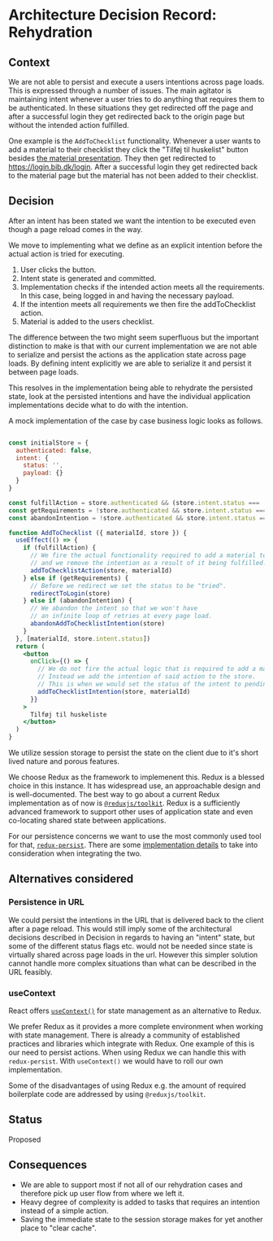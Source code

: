 # Architecture Decision Record: Rehydration

## Context

We are not able to persist and execute a users intentions across page loads. This is expressed through a number of
issues. The main agitator is maintaining intent whenever a user tries to do anything that requires them to be
authenticated. In these situations they get redirected off the page and after a successful login they get redirected
back to the origin page but without the intended action fulfilled.

One example is the `AddToChecklist` functionality. Whenever a user wants to add a material to their checklist they click
the "Tilføj til huskelist" button besides
[the material presentation](https://genbib.dk/ting/object/870970-basis%3A54871910). They then get redirected to
https://login.bib.dk/login. After a successful login they get redirected back to the material page but the material has
not been added to their checklist.

## Decision

After an intent has been stated we want the intention to be executed even though a page reload comes in the way.

We move to implementing what we define as an explicit intention before the actual action is tried for executing.

1. User clicks the button.
2. Intent state is generated and committed.
3. Implementation checks if the intended action meets all the requirements. In this case, being logged in and having the
necessary payload.
4. If the intention meets all requirements we then fire the addToChecklist action.
5. Material is added to the users checklist.

The difference between the two might seem superfluous but the important distinction to make is that with our current
implementation we are not able to serialize and persist the actions as the application state across page loads. By
defining intent explicitly we are able to serialize it and persist it between page loads.

This resolves in the implementation being able to rehydrate the persisted state, look at the persisted intentions and
have the individual application implementations decide what to do with the intention.

A mock implementation of the case by case business logic looks as follows.

```jsx

const initialStore = {
  authenticated: false,
  intent: {
    status: '',
    payload: {}
  }
}

const fulfillAction = store.authenticated && (store.intent.status === 'pending' || store.intent.status === 'tried')
const getRequirements = !store.authenticated && store.intent.status === 'pending'
const abandonIntention = !store.authenticated && store.intent.status === 'tried'

function AddToChecklist ({ materialId, store }) {
  useEffect(() => {
    if (fulfillAction) {
      // We fire the actual functionality required to add a material to the checklist
      // and we remove the intention as a result of it being fulfilled.
      addToChecklistAction(store, materialId)
    } else if (getRequirements) {
      // Before we redirect we set the status to be "tried".
      redirectToLogin(store)
    } else if (abandonIntention) {
      // We abandon the intent so that we won't have
      // an infinite loop of retries at every page load.
      abandonAddToChecklistIntention(store)
    }
  }, [materialId, store.intent.status])
  return (
    <button
      onClick={() => {
        // We do not fire the actual logic that is required to add a material to the checklist.
        // Instead we add the intention of said action to the store.
        // This is when we would set the status of the intent to pending and provide the payload.
        addToChecklistIntention(store, materialId)
      }}
    >
      Tilføj til huskeliste
    </button>
  )
}
```

We utilize session storage to persist the state on the client due to it's short lived nature and porous features.

We choose Redux as the framework to implemenent this. Redux is a blessed choice in this instance. It has widespread use,
an approachable design and is well-documented. The best way to go about a current Redux implementation as of now is
[`@reduxjs/toolkit`](https://redux-toolkit.js.org/). Redux is a sufficiently advanced framework to support other uses of
application state and even co-locating shared state between applications.

For our persistence concerns we want to use the most commonly used tool for that,
[`redux-persist`](https://github.com/rt2zz/redux-persist). There are some
[implementation details](https://redux-toolkit.js.org/usage/usage-guide#use-with-redux-persist) to take into
consideration when integrating the two.


## Alternatives considered

### Persistence in URL
We could persist the intentions in the URL that is delivered back to the client after a page reload. This would still
imply some of the architectural decisions described in Decision in regards to having an "intent" state, but some of the
different status flags etc. would not be needed since state is virtually shared across page loads in the url. However
this simpler solution cannot handle more complex situations than what can be described in the URL feasibly.

### useContext
React offers [`useContext()`](https://reactjs.org/docs/hooks-reference.html#usecontext) for state management as an
alternative to Redux.

We prefer Redux as it provides a more complete environment when working with state management. There is already a
community of established practices and libraries which integrate with Redux. One example of this is our need to persist
actions. When using Redux we can handle this with `redux-persist`. With `useContext()` we would have to roll our own
implementation.

Some of the disadvantages of using Redux e.g. the amount of required boilerplate code are addressed by using
`@reduxjs/toolkit`.

## Status

Proposed

## Consequences

- We are able to support most if not all of our rehydration cases and therefore pick up user flow from where we left it.
- Heavy degree of complexity is added to tasks that requires an intention instead of a simple action.
- Saving the immediate state to the session storage makes for yet another place to "clear cache".
